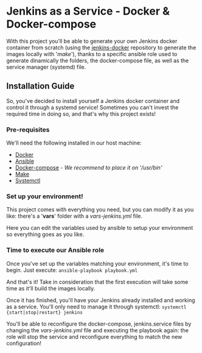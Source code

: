 # Jenkins as a Service - Docker & Docker-compose
With this project you'll be able to generate your own Jenkins docker container from scratch (using the [jenkins-docker](https://github.com/odiazdom/jenkins-docker) repository to generate the images locally with '*make*'), thanks to a specific ansible role used to generate dinamically the folders, the docker-compose file, as well as the service manager (systemd) file.

## Installation Guide
So, you've decided to install yourself a Jenkins docker container and control it through a systemd service!
Sometimes you can't invest the required time in doing so, and that's why this project exists!

### Pre-requisites
We'll need the following installed in our host machine:
- [Docker](https://www.docker.com/get-docker)
- [Ansible](https://www.ansible.com/)
- [Docker-compose](https://docs.docker.com/compose/install/) - *We recommend to place it on '/usr/bin'*
- [Make](https://www.gnu.org/software/make/)
- [Systemctl](https://www.freedesktop.org/software/systemd/man/systemctl.html)

### Set up your environment!
This project comes with everything you need, but you can modify it as you like: there's a '**vars**' folder with a *vars-jenkins.yml* file.

Here you can edit the variables used by ansible to setup your environment so everything goes as you like.

### Time to execute our Ansible role
Once you've set up the variables matching your environment, it's time to begin. Just execute: `ansible-playbook playbook.yml`

And that's it!
Take in consideration that the first execution will take some time as it'll build the images locally.

Once it has finished, you'll have your Jenkins already installed and working as a service. You'll only need to manage it through systemctl: `systemctl {start|stop|restart} jenkins`

You'll be able to reconfigure the docker-compose, jenkins.service files by changing the *vars-jenkins.yml* file and executing the playbook again: the role will stop the service and reconfigure everything to match the new configuration!
